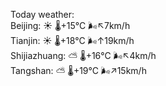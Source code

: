 Today weather:  
Beijing: ☀️   🌡️+15°C 🌬️↖7km/h  
Tianjin: ☀️   🌡️+18°C 🌬️↑19km/h  
Shijiazhuang: ⛅️  🌡️+16°C 🌬️↖4km/h  
Tangshan: ⛅️  🌡️+19°C 🌬️↗15km/h  
